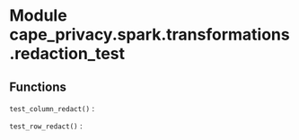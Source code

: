 Module cape_privacy.spark.transformations.redaction_test
========================================================

Functions
---------


`test_column_redact()`
:   


`test_row_redact()`
: